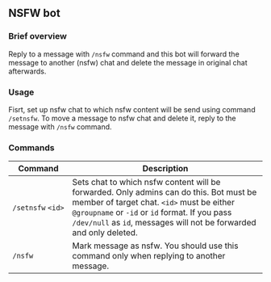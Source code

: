 ## **NSFW bot**

### Brief overview
Reply to a message with `/nsfw` command and this bot will forward the message to another (nsfw) chat and delete the message in original chat afterwards.

### Usage
Fisrt, set up nsfw chat to which nsfw content will be send using command `/setnsfw`. To move a message to nsfw chat and delete it, reply to the message with `/nsfw` command.

### Commands
| Command  | Description |
| ------------------------- | -------------------------------------------------------------------------------------------------------------  |
| `/setnsfw`&nbsp;`<id>`           | Sets chat to which nsfw content will be forwarded. Only admins can do this. Bot must be member of target chat. `<id>` must be either `@groupname` or `-id` or `id` format. If you pass `/dev/null` as `id`, messages will not be forwarded and only deleted. |
| `/nsfw`                   | Mark message as nsfw. You should use this command only when replying to another message.                       |